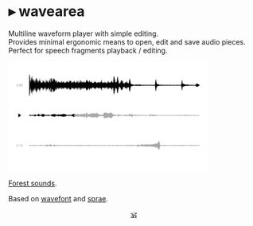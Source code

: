 # ▸ wavearea

Multiline waveform player with simple editing.<br/>
Provides minimal ergonomic means to open, edit and save audio pieces.<br/>
Perfect for speech fragments playback / editing.

<img src="./wavearea.png" width="400" />

<!-- [Demo](https://dy.github.io/wavearea?src=https://ia800207.us.archive.org/29/items/MLKDream/MLKDream_64kb.mp3). -->
[Forest sounds](https://dy.github.io/wavearea?src=https://cdn.freesound.org/previews/147/147582_1728127-lq.mp3).

Based on [wavefont](https://github.com/dy/wavefont) and [sprae](https://github.com/dy/sprae).

<!--
## Operations

All operations on audio are reflected in URL as:

```
?src=path/to/audio&clip=300-400&br=100..200..300&del=0-10..10-20&mute=10-20&...
```

Operations are applied to source in turn.
Supported operations are (measured in blocks, each block is 1024 samples wide):

* `src=path/to/audio` – load source file by URL. Can be wav, mp3 or ogg, or any other format supported by browser.
* `norm` – normalize audio - make sure max volume is 1.
* `clip=from-to` – slice audio to indicated range.
* `br=at..at..at...` – break audio by segments at indicated points.
* `del=from-to..from-to..from-to...` – delete fragments of audio.
-->
<!-- * `fadein=start-duration`, `fadeout=start-duration` -->


<p align=center><a href="https://github.com/krishnized/license/">🕉</a></p>
